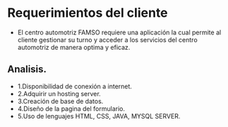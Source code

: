 # Requerimientos del cliente
- El centro automotriz FAMSO requiere una aplicación la cual permite al cliente gestionar su turno y acceder a los servicios del centro automotriz de manera optima y eficaz.

## Analisis.
- 1.Disponibilidad de conexión a internet.
- 2.Adquirir un hosting server.
- 3.Creación de base de datos.
- 4.Diseño de la pagina del formulario.
- 5.Uso de lenguajes HTML, CSS, JAVA, MYSQL SERVER.